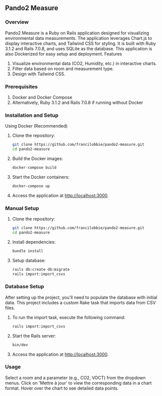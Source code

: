 ## Pando2 Measure 

### Overview 

Pando2 Measure is a Ruby on Rails application designed for visualizing environmental data measurements. The application leverages Chart.js to display interactive charts, and Tailwind CSS for styling. It is built with Ruby 3.1.2 and Rails 7.0.8, and uses SQLite as the database. This application is also Dockerized for easy setup and deployment.
Features

1. Visualize environmental data (CO2, Humidity, etc.) in interactive charts.
2. Filter data based on room and measurement type.
3. Design with Tailwind CSS.

### Prerequisites

1. Docker and Docker Compose
2. Alternatively, Ruby 3.1.2 and Rails 7.0.8 if running without Docker

### Installation and Setup
Using Docker (Recommended)

1. Clone the repository:
   ```bash
   git clone https://github.com/francilobbie/pando2-measure.git
   cd pando2-measure

2. Build the Docker images:
   ```bash
   docker-compose build
   
3. Start the Docker containers:
   ```bash
   docker-compose up
   
4. Access the application at [http://localhost:3000](http://localhost:3000).

### Manual Setup

1. Clone the repository:
   ```bash
   git clone https://github.com/francilobbie/pando2-measure.git
   cd pando2-measure

  2. Install dependencies:
     ```bash
     bundle install
3. Setup database:
   ```bash
   rails db:create db:migrate
   rails import:import_csvs
   
### Database Setup

After setting up the project, you'll need to populate the database with initial data. This project includes a custom Rake task that imports data from CSV files.

1. To run the import task, execute the following command:
    ```bash
    rails import:import_csvs

2. Start the Rails server:
   ```bash
   bin/dev

3. Access the application at [http://localhost:3000](http://localhost:3000).

### Usage

  Select a room and a parameter (e.g., CO2, VOCT) from the dropdown menus.
  Click on 'Mettre à jour' to view the corresponding data in a chart format.
  Hover over the chart to see detailed data points.
